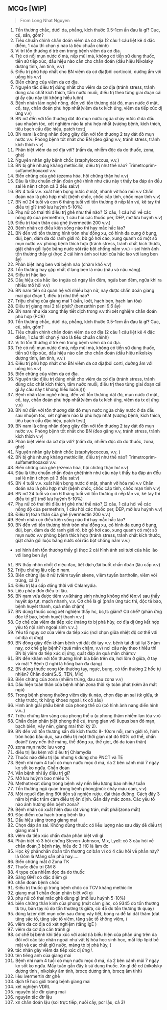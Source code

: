 ## MCQs [WIP]

> From Long Nhat Nguyen

1. Tổn thương chắc, dưới da, phẳng, kích thước 0.5-1cm ấn đau là gì? Cục, củ, sẩn, gôm?
2. Tiêu chuẩn chính chẩn đoán viêm da cơ địa (2 câu 1 câu liệt kê 4 đặc điểm, 1 câu thì chọn ý nào là tiêu chuẩn chính) 
3. Vị trí tổn thương ở trẻ em trong bệnh viêm da cơ địa. 
4. Trẻ có nổi mụn nước ở má, nếp mũi má, không có tiền sử dùng thuốc, tiền sử tiếp xúc, dấu hiệu nào cần cho chẩn đoán (dấu hiệu Nikolsky dương tính, âm tính, v.v) 
5. Điều trị phù hợp nhất cho BN viêm da cơ địa(bôi corticoid, dưỡng ẩm với uống his v.v) 
6. Biến chứng của viêm da cơ địa. 
7. Nguyên tắc điều trị đúng nhất cho viêm da cơ địa (tránh stress, tránh dùng các chất kích thích, tắm nước muối, điều trị theo từng giai đoạn cái gì ấy câu này tôi không hiểu luôn) 
8. Bệnh nhân làm nghề nông, đến với tổn thương dát đỏ, mụn nước ở mặt, cổ, tay, chẩn đoán phù hợp nhất(viêm da tx kích ứng, viêm da tiếp xúc dị ứng v.v) 
9. BN nữ đến với tổn thương dát đỏ mụn nước ngứa chảy nước ở da đầu sau nhuộm tóc, xét nghiệm nào là phù hợp nhất (vượng bệnh, kích thích, tiêu bạch cầu đặc hiệu, patch test) 
10. BN nam là công nhân đóng giày đến với tổn thương 2 tay dát đỏ mụn nước v.v. Phòng bệnh tốt nhất cho BN (đeo găng v.v, tránh stress, tránh kích thích v.v)
11. Phân biệt viêm da cơ địa với? (nấm da, nhiễm độc da do thuốc, zona, ghẻ)
12. Nguyên nhân gây bệnh chốc (staphylococcus, v.v.)
13. BN bị ghẻ nhưng kháng methicilin, điều trị như thế nào? Trimetroprim-sulfamethoxaxol v.v. 
14. Biến chứng của ghẻ (ezema hóa, hội chứng thận hư v.v)
15. Đâu là tiêu chuẩn chẩn đoán ghẻ (hình như câu này t thấy ba đáp án đều sai lè nên t chọn cả 3 đều sai:v) 
16. BN 4 tuổi v.v. xuất hiện bọng nước ở mặt, nhanh vỡ hóa mủ v.v Chẩn đoán nào là phù hợp nhất (bệnh chốc, chốc cấp tính, chốc mạn tính v.v) 
17. BN nữ 24 tuổi và con 6 tháng tuổi với tổn thương ở nếp lằn vú, kẽ tay thì điều trị gì? (mỡ lưu huỳnh 5-10%) 
18. Phụ nữ có thai thì điều trị ghẻ như thế nào? (2 câu, 1 câu hỏi về các nồng độ của permethrin, 1 câu hỏi các thuốc per, DEP, mỡ lưu huỳnh v.v)
19. Điều trị toàn thân của ghẻ (ivermectin 200 v.v.)
20. Bệnh nhân có điều kiện sống nào thì hay mắc hắc lào?
21. BN đến với tổn thương hình tròn như đồng xu, có hình đa cung ở bụng, đùi, bẹn, đám da đỏ ranh giới rõ, bờ gồ hơi cao, xung quanh có một số mụn nước v.v phòng bệnh thích hợp (tránh stress, tránh chất kích thước, giặt chăn gối luộc bằng nước sôi rắc bột chống nấm v.v.) - soi hình ảnh tổn thương thấy gì (học 2 cái hình ảnh soi tươi của hắc lào với lang ben ấy)
22. Phân biệt lang ben với bệnh nào (chàm khố v.v) 
23. Tổn thương hay gặp nhất ở lang ben là màu (nâu và nâu vàng). 
24. Điều trị hắc lào
25. Dấu hiệu của hắc lào (ngứa cả ngày lần đêm, ngứa ban đêm, ngứa khi ra nhiều mồ hôi v.v) 
26. BN nam tiền sử quan hệ với nhiều bạn nữ, nay được chẩn đoán giang mai giai đoạn 1, điều trị như thế nào? 
27. Triệu chứng của giang mai 1 (sẩn, loét, hạch bẹn, hạch lan tỏa) 
28. Điều trị giang mai 2 tái phát? (benzathin peni 9.6 ấy) 
29. BN nam như kia xong thấy tiết dịch trong v.v.thì xét nghiệm chẩn đoán phù hợp (PCR)
30. Tổn thương chắc, dưới da, phẳng, kích thước 0.5-1cm ấn đau là gì? Cục, củ, sẩn, gôm?
31. Tiêu chuẩn chính chẩn đoán viêm da cơ địa (2 câu 1 câu liệt kê 4 đặc điểm, 1 câu thì chọn ý nào là tiêu chuẩn chính)
32. Vị trí tổn thương ở trẻ em trong bệnh viêm da cơ địa.
33. Trẻ có nổi mụn nước ở má, nếp mũi má, không có tiền sử dùng thuốc, tiền sử tiếp xúc, dấu hiệu nào cần cho chẩn đoán (dấu hiệu nikolsky dương tính, âm tính, v.v.)
34. Điều trị phù hợp nhất cho BN viêm da cơ địa(bôi corti, dưỡng ẩm với uống his v.v)
35. Biến chứng của viêm da cơ địa.
36. Nguyên tắc điều trị đúng nhất cho viêm da cơ địa (tránh stress, tránh dùng các chất kích thích, tắm nước muối, điều trị theo từng giai đoạn cái gì ấy câu này t khong hiểu luôn:))))
37. Bệnh nhân làm nghề nông, đến với tổn thương dát đỏ, mụn nước ở mặt, cổ, tay, chẩn đoán phù hợp nhất(viêm da tx kích ứng, viêm da tx dị ứng v.v)
38. BN nữ đến với tổn thương dát đỏ mụn nước ngứa chảy nước ở da đầu sau nhuộm tóc, xét nghiệm nào là phù hợp nhất (vượng bệnh, kích thích, tiêu bạch cầu đặc hiệu, patch test)
39. BN nam là công nhân đóng giày đến với tổn thương 2 tay dát đỏ mụn nước v.v. Phòng bệnh tốt nhất cho BN (đeo găng v.v, tránh stress, tránh kích thích v.v)
40. Phân biệt viêm da cơ địa với? (nấm da, nhiễm độc da do thuốc, zona, ghẻ)
41. Nguyên nhân gây bệnh chốc (staphylococcus, v.v. )
42. BN bị ghẻ nhưng kháng methicilin, điều trị như thế nào? Trimetroprim-sulfamethoxaxol v.v.
43. Biến chứng của ghẻ (ezema hóa, hội chứng thận hư v.v)
44. Đâu là tiêu chuẩn chẩn đoán ghẻ(hình như câu này t thấy ba đáp án đều sai lè nên t chọn cả 3 đều sai:v)
45. BN 4 tuổi  v.v. xuất hiện bọng nước ở mặt, nhanh vỡ hóa mủ v.v Chẩn đoán nào là phù hợp nhất (bệnh chốc, chốc cấp tính, chốc mạn tính v.v)
46. BN nữ 24 tuổi và con 6 tháng tuổi với tổn thương ở nếp lằn vú, kẽ tay thì điều trị gì? (mỡ lưu huỳnh 5-10%)
47. Phụ nữ có thai thì điều trị ghẻ như thế nào? (2 câu, 1 câu hỏi về các nồng độ của permethrin, 1 câu hỏi các thuốc per, DEP, mỡ lưu huỳnh v.v)
48. Điều trị toàn thân của ghẻ (ivermectin 200 v.v.)
49. Bệnh nhân có điều kiện sống nào thì hay mắc hắc lào?
50. BN đến với tổn thương hình tròn như đồng xu, có hình đa cung ở bụng, đùi, bẹn, đám da đỏ ranh giới rõ, bờ gồ hơi cao, xung quanh có một số mụn nước v.v phòng bệnh thích hợp (tránh stress, tránh chất kích thước, giặt chăn gối luộc bằng nước sôi rắc bột chống nấm v.v.)
- soi hình ảnh tổn thương thấy gì (học 2 cái hình ảnh soi tươi của hắc lào với lang ben ấy)
51. BN thấy nhôn nhốt ở niệu đạo, tiết dịch,đái buốt chẩn đoán (lậu cấp v.v)
52. Triệu chứng lậu cấp ở nam.
53. Biến chứng lậu ở nữ (viêm tuyến skene, viêm tuyến bartholin, viêm vòi trứng, cả 3)
54. Điều trị lậu cấp đồng thời với Chlamydia.
55. Liệu pháp đơn điều trị lậu.
56. BN nam vừa được tiêm v.v(kháng sinh nhưng không nhớ tên:v) sau thấy huyết áp tụt, mạch nhanh, v.v. Cơ chế là gì (phản ứng tức thì, độc tế bào, bệnh huyết thanh, quá mẫn chậm)
57. BN dùng thuốc xong xét nghiệm thấy hc, bc,tc giảm? Cơ chế? (phản ứng độc tế bào, bệnh huyết thanh v.v.)
58. Cơ chế của viêm da tiếp xúc (màng tb bị phá hủy, cơ địa dị ứng kết hợp yếu tố nội sinh ngoại sinh v.v..)
59. Yếu tố nguy cơ của viêm da tiếp xúc (ncl chọn giữa nhiệt độ cơ thể với cơ địa dị ứng)
60. BN đóng giày đến khám bệnh với dát đỏ tay v.v. bệnh tái đi tái lại 3 năm nay, cơ chế gây bệnh? (quá mẫn chậm, v.v) ncl câu này theo t hiểu thì BN bị viêm da tiếp xúc dị ứng, quất đáp án quá mẫn chậm:v
61. BN đến khám với tổn thương hình bia bắn trên da, hơi lõm ở giữa, ở tay và mặt ? Bệnh (t nghĩ là hồng ban đa dạng)
62. BN dùng thuốc xong tổn thương tay, ngực, bụng, có tổn thương 2 hốc tự nhiên? Chẩn đoán(SJS, TEN, Mix)
63. Biến chứng của zona (nhiễm trùng, đau sau zona v.v)
64. Dấu hiện toàn thân của bệnh nhân zona thời kỳ toàn phát (kém ăn mất ngủ)
65. Trong bệnh phong thường viêm dây tk nào, chọn đáp án sai (tk giữa, tk chày trước, tk hông khoeo ngoài, tk cổ sâu)
66. Hình ảnh giải phẫu bệnh của phong thể củ (có hình ảnh nang điển hình v.v..)
67. Triệu chứng lâm sàng của phong thể u (u phong thâm nhiễm lan tỏa v.v)
68. Chẩn đoán phân biệt phong thể củ, trung gian với (lupus ban đỏ mạn, bạch biến, vảy nến, giang mai thời kỳ 2).
69. BN đến với tổn thương sẩn đỏ kích thước 8- 10cm nổi, ranh giới rõ, hình tròn hoặc bầu dục, sau điều trị một thời gian dát đỏ 90% cơ thể, chẩn đoán? (vảy nến thể mảng, thể đồng xu, thể giọt, đỏ da toàn thân)
70. zona mụn nước lưu vong
71. điều trị lậu kèm với điều trị Chlamydia
72. Thuốc nào điều trị lậu nhưng k dùng cho PNCT và TE
73. Bệnh nhi nam 4 tuổi có mụn nước mọc ở má, rìa 2 bên cánh mũi 7 ngày ko sốt ko ngứa. Chẩn đoán
74. Vẫn bệnh nhi ấy điều trị gì?
75. Mỡ lưu huỳnh bao nhiêu %
76. Methotrexat dùng trong bệnh vảy nến liều lượng bao nhiêu/ tuần
77. Tổn thương ngũ quan trong bệnh phong(mũi: chảy máu cam, v.v)
78. Một người đàn ông 60t tiền sử nghiện rượu, đái tháo đường. Cách đây 3 năm bị mắc trầm cảm điều trị ổn định. Gần đây mắc zona. Các yếu tố nào ảnh hưởng đến bệnh zona?
79. Bệnh nhân có xuất hiện đau rát vùng trán, mắt phải(zona mắt)
80. Đặc điểm của hạch trong bệnh lậu
81. Dấu hiệu săng trong giang mai
82. Chọn đáp án sai. Không dùng thuốc có liều lượng nào sau đây để điều trị giang mai 1
83. viêm da tiếp xúc chẩn đoán phân biệt với gì 
84. Phân biệt rõ 3 hội chứng Steven-Johnson, Mix, Lyell: có 3 câu hỏi về chẩn đoán 3 bệnh này, hiểu đc 3 HC là làm đc
85. Học kỹ phầnchẩn đoán  tổn thương cơ bản vì có 4 câu hỏi về phần này? là Gôm là Mảng sẩn phù hay…..
86. Biến chứng mắt ở Zona TK
87. Thuốc điều trị GM 8
88. 4 type của nhiễm đọc da do thuốc
89. Săng GM1 có đặc điểm gì
90. chẩn đoán bệnh chốc
91. Điều trị thuốc gì trong bệnh chôc có TCV kháng methicilin
92. giang mai 1 chẩn đoán phân biệt với gì
93. phụ nữ có thai mắc ghẻ dùng gì (mỡ lưu huỳnh 5-10%)
94. biến chứng thần kinh của phong (mất cảm giác, cò 9345 do tổn thương tk trụ, bàn tay rủ do tổn thương tk giữa, cò 45 do tổn thương tk quay)
95. dùng lazer diệt mụn cơm sau đóng vảy tiết, bong ra để lại dát thâm (dát tăng sắc tố, tăng sắc tố viêm, tăng sắc tố không viêm, )
96. viêm da cơ địa có xét nghiệm (tăng igE )
97. viêm da cơ địa cần tránh gì
98. cơ chế bị bệnh khi tiếp xúc với acid (là biểu hiện của phản ứng trên da đối với các tác nhân ngoài như vật lý hóa học sinh học, mất lớp lipid bề mặt và các chất giữ nước, màng tb bị phá hủy, )
99. tác nhân gây viêm da tiếp xúc dị ứng \
100. tên tiếng anh của giang mai
101. Bệnh nhi nam 4 tuổi có mụn nước mọc ở má, rìa 2 bên cánh mũi 7 ngày ko sốt ko ngứa. Mấy tuần gần đây k sử dụng thuốc. Xn gì để cd (nikolsky dương tính , nikolsky âm tính, brocq dương tính, brocq âm tính)
102. liều ivermertin đtr ghẻ
103. dịch tễ học giới trong bệnh giang mai
104. xét nghiệm VDRL
105. nguyên tắc đtr giang mai
106. nguyên tắc đtr lậu
107. xn chẩn đoán lậu (soi trực tiếp, nuôi cấy, pcr lậu, cả 3)